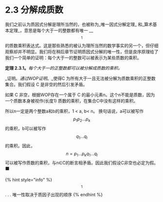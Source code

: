 # 2.3 分解成质数

我们之前认为质因式分解是理所当然的，也被称为_唯一因式分解定理_ 和_算术基本定理_，意思是每个大于一的整数都有唯一 __$$^1$$ 的质数乘积表达式。这是那些熟悉的被认为理所当然的数学事实的另一个，但仔细观察却并不明显。我们将在稍后章节证明质因式分解的唯一性，但是良序原理给了我们一个简单的证明：每个大于一的整数可以被表示为某些质数的乘积。

**定理 2.3.1。**_每个大于一的正整数都可以被分解成质数的乘积。_

_证明。_通过WOP证明_。_使得C 为所有大于一且无法被分解为质数乘积的正整数集合。我们假设 C 是非空的然后引发矛盾。

如果 C 非空，根据WOP存在一个属于 C 的最小元素n。这个n不能是质数，因为一个质数本身被视作\(长度1\) 质数的乘积，在集合C中没有这样的乘积。

所以n一定是两个整数a和b的乘积，1 &lt; a, b&lt; n。 换句话说，a可以被写作 $$p _1p_2...p_k$$ 的乘积，b可以被写作 $$q _1...q_l$$ 的乘积。因此，$$n = p _1...p_kq_1...q_l$$ 可以被写作质数的乘积，与n∈C的断言相矛盾。因此我们假设C非空也必定为假。                                                                                                                                                ⬛️

{% hint style="info" %}
$$^1 $$ . . . 唯一性取决于质因子出现的顺序
{% endhint %}



